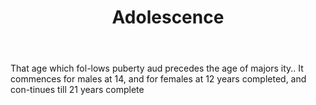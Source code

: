 ---
title: Adolescence
letter: A
permalink: "/definitions/bld-adolescence.html"
body: That age which fol-lows puberty aud precedes the age of majors ity.. It commences
  for males at 14, and for females at 12 years completed, and con-tinues till 21 years
  complete
published_at: '2018-07-07'
source: Black's Law Dictionary 2nd Ed (1910)
layout: post
---